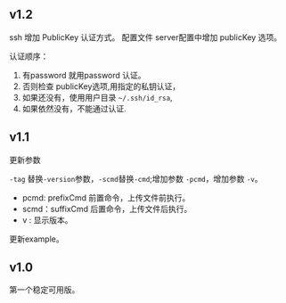 
## v1.2
ssh 增加 PublicKey 认证方式。
配置文件 server配置中增加 publicKey 选项。

认证顺序：

1. 有password 就用password 认证。
2. 否则检查 publicKey选项,用指定的私钥认证，
3. 如果还没有，使用用户目录 `~/.ssh/id_rsa`,
4. 如果依然没有，不能通过认证.


## v1.1
更新参数

 `-tag` 替换`-version`参数，`-scmd`替换`-cmd`;增加参数 `-pcmd`，增加参数 `-v`。

- pcmd: prefixCmd 前置命令，上传文件前执行。
- scmd：suffixCmd 后置命令，上传文件后执行。
- v : 显示版本。

更新example。

## v1.0
第一个稳定可用版。